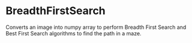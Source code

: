 # BreadthFirstSearch
Converts an image into numpy array to perform Breadth First Search and Best First Search algorithms to find the path in a maze.
